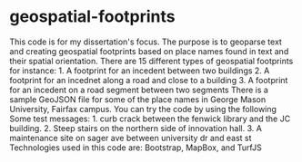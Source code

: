 # geospatial-footprints

This code is for my dissertation's focus. The purpose is to geoparse text and creating geospatial footprints based on place names found in text and their spatial orientation. There are 15 different types of geospatial  footprints for instance:  1. A footprint for an incedent between two buildings 2. A footprint for an incednet along a road and close to a building 3. A footprint for an incedent on a road segment between two segments  There is a sample GeoJSON file for some of the place names in George Mason University, Fairfax campus.  You can try the code by using the following Some test messages:  1. curb crack between the fenwick library and the JC building. 2. Steep stairs on the northern side of innovation hall. 3. A maintenance site on sager ave between university dr and east st  Technologies used in this code are: Bootstrap, MapBox, and TurfJS
